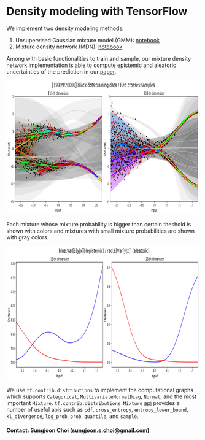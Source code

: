 # Density modeling with TensorFlow

We implement two density modeling methods:
1. Unsupervised Gaussian mixture model (GMM): [notebook](https://github.com/sjchoi86/density_network/blob/master/src/demo_fit_MoG.ipynb)
2. Mixture density network (MDN): [notebook](https://github.com/sjchoi86/density_network/blob/master/src/demo_mdn_reg.ipynb)

Among with basic functionalities to train and sample, our mixture density network implementation is able to compute epistemic and aleatoric uncertainties of the prediction in our [paper](https://arxiv.org/abs/1709.02249). 

<img src="src/pic/fig_mdn_res.png" width="800" height="350" />

Each mixture whose mixture probability is bigger than certain theshold is shown with colors and mixtures with small mixture probabilities are shown with gray colors. 

<img src="src/pic/fig_mdn_var.png" width="800" height="350" />

We use `tf.contrib.distributions` to implement the computational graphs which supports `Categorical`, `MultivariateNormalDiag`, `Normal`, and the most important `Mixture`. `tf.contrib.distributions.Mixture` [api](https://www.tensorflow.org/api_docs/python/tf/contrib/distributions/Mixture) provides a number of useful apis such as `cdf`, `cross_entropy`, `entropy_lower_bound`, `kl_divergence`, `log_prob`, `prob`, `quantile`, and `sample`. 

#### Contact: Sungjoon Choi (sungjoon.s.choi@gmail.com)
